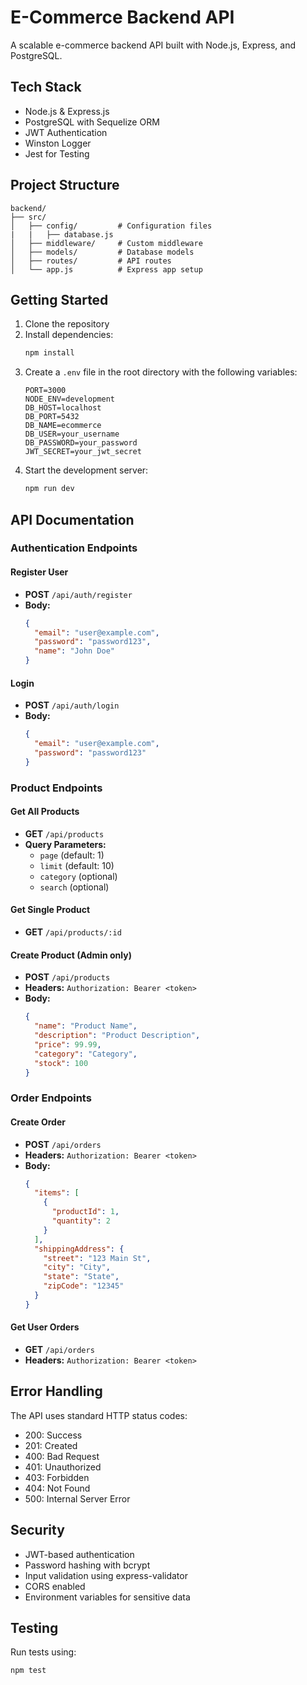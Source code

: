 # E-Commerce Backend API

A scalable e-commerce backend API built with Node.js, Express, and PostgreSQL.

## Tech Stack

- Node.js & Express.js
- PostgreSQL with Sequelize ORM
- JWT Authentication
- Winston Logger
- Jest for Testing

## Project Structure

```
backend/
├── src/
│   ├── config/         # Configuration files
|   |   ├── database.js
│   ├── middleware/     # Custom middleware
│   ├── models/         # Database models
│   ├── routes/         # API routes
│   └── app.js          # Express app setup
```

## Getting Started

1. Clone the repository
2. Install dependencies:
   ```bash
   npm install
   ```
3. Create a `.env` file in the root directory with the following variables:
   ```
   PORT=3000
   NODE_ENV=development
   DB_HOST=localhost
   DB_PORT=5432
   DB_NAME=ecommerce
   DB_USER=your_username
   DB_PASSWORD=your_password
   JWT_SECRET=your_jwt_secret
   ```
4. Start the development server:
   ```bash
   npm run dev
   ```

## API Documentation

### Authentication Endpoints

#### Register User
- **POST** `/api/auth/register`
- **Body:**
  ```json
  {
    "email": "user@example.com",
    "password": "password123",
    "name": "John Doe"
  }
  ```

#### Login
- **POST** `/api/auth/login`
- **Body:**
  ```json
  {
    "email": "user@example.com",
    "password": "password123"
  }
  ```

### Product Endpoints

#### Get All Products
- **GET** `/api/products`
- **Query Parameters:**
  - `page` (default: 1)
  - `limit` (default: 10)
  - `category` (optional)
  - `search` (optional)

#### Get Single Product
- **GET** `/api/products/:id`

#### Create Product (Admin only)
- **POST** `/api/products`
- **Headers:** `Authorization: Bearer <token>`
- **Body:**
  ```json
  {
    "name": "Product Name",
    "description": "Product Description",
    "price": 99.99,
    "category": "Category",
    "stock": 100
  }
  ```

### Order Endpoints

#### Create Order
- **POST** `/api/orders`
- **Headers:** `Authorization: Bearer <token>`
- **Body:**
  ```json
  {
    "items": [
      {
        "productId": 1,
        "quantity": 2
      }
    ],
    "shippingAddress": {
      "street": "123 Main St",
      "city": "City",
      "state": "State",
      "zipCode": "12345"
    }
  }
  ```

#### Get User Orders
- **GET** `/api/orders`
- **Headers:** `Authorization: Bearer <token>`

## Error Handling

The API uses standard HTTP status codes:
- 200: Success
- 201: Created
- 400: Bad Request
- 401: Unauthorized
- 403: Forbidden
- 404: Not Found
- 500: Internal Server Error

## Security

- JWT-based authentication
- Password hashing with bcrypt
- Input validation using express-validator
- CORS enabled
- Environment variables for sensitive data

## Testing

Run tests using:
```bash
npm test
``` 
